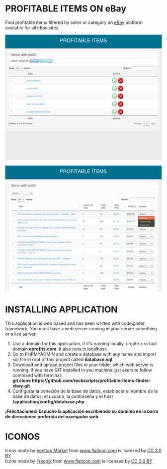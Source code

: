 <h1>PROFITABLE ITEMS ON eBay</h1>
<p>
Find profitable items filtered by seller or category on <a href='https://www.ebay.com/' target='_blank'>eBay</a> platform available for all eBay sites.
</p>
<p>
<img src='template/devoops/img/eSellers.png'>
</p>
<p>
<img src='template/devoops/img/eItems.png'>
</p>
<h1>INSTALLING APPLICATION</h1>
<p>
    This application is web based and has been written with codeigniter framework. You must have a web server running in your server something or a live server.
</p>
<p>
    <ol>
        <li>
        Use a domain for this application, if it's running locally, create a virtual domain <b>eprofits.com</b>. It also runs in localhost.
        </li>
        <li>
          Go to PHPMYADMIN and create a database with any name and import sql file in root of this project called <b>database.sql</b>
        </li>
        <li>
        Download and upload project files in your folder which web server is running. If you have GIT installed in you machine just execute follow command with terminal: <br>
          <b>git clone https://github.com/rockscripts/profitable-items-finder-ebay.git</b>
        </li>
        <li>
           Configurar la conexión de la base de datos, establecer el nombre de la base de datos, el usuario, la contraseña y el host <b>/application/config/database.php</b>
        </li>
    </ol>
</p>
<p>
<b>¡Felicitaciones! Escuche la aplicación escribiendo su dominio en la barra de direcciones preferida del navegador web.</b>
</p>

<h1>ICONOS</h1>
<div>Icons made by <a href="https://www.flaticon.com/authors/vectors-market" title="Vectors Market">Vectors Market</a> from <a href="https://www.flaticon.com/" title="Flaticon">www.flaticon.com</a> is licensed by <a href="http://creativecommons.org/licenses/by/3.0/" title="Creative Commons BY 3.0" target="_blank">CC 3.0 BY</a></div>
<div>Icons made by <a href="http://www.freepik.com" title="Freepik">Freepik</a> from <a href="https://www.flaticon.com/" title="Flaticon">www.flaticon.com</a> is licensed by <a href="http://creativecommons.org/licenses/by/3.0/" title="Creative Commons BY 3.0" target="_blank">CC 3.0 BY</a></div>